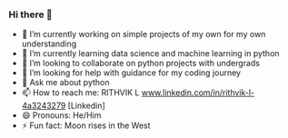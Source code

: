 ### Hi there 👋

- 🔭 I’m currently working on simple projects of my own for my own understanding
- 🌱 I’m currently learning data science and machine learning in python
- 👯 I’m looking to collaborate on python projects with undergrads
- 🤔 I’m looking for help with guidance for my coding journey
- 💬 Ask me about python
- 📫 How to reach me: RITHVIK L  www.linkedin.com/in/rithvik-l-4a3243279  [Linkedin]
- 😄 Pronouns: He/Him
- ⚡ Fun fact: Moon rises in the West
